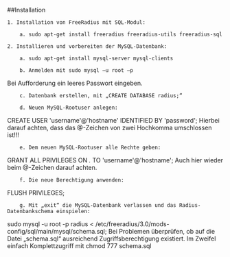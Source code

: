 ##Installation


    1. Installation von FreeRadius mit SQL-Modul:

        a. sudo apt-get install freeradius freeradius-utils freeradius-sql

    2. Installieren und vorbereiten der MySQL-Datenbank:

        a. sudo apt-get install mysql-server mysql-clients

        b. Anmelden mit sudo mysql –u root –p
Bei Aufforderung ein leeres Passwort eingeben.

        c. Datenbank erstellen, mit „CREATE DATABASE radius;“

        d. Neuen MySQL-Rootuser anlegen:
CREATE USER 'username'@'hostname' IDENTIFIED BY 'password';
Hierbei darauf achten, dass das @-Zeichen von zwei Hochkomma umschlossen ist!!!

        e. Dem neuen MySQL-Rootuser alle Rechte geben:
GRANT ALL PRIVILEGES ON *.* TO 'username'@'hostname';
Auch hier wieder beim @-Zeichen darauf achten.

        f. Die neue Berechtigung anwenden:
FLUSH PRIVILEGES;

        g. Mit „exit“ die MySQL-Datenbank verlassen und das Radius-Datenbankschema einspielen:
sudo mysql -u root -p radius < /etc/freeradius/3.0/mods-config/sql/main/mysql/schema.sql;
Bei Problemen überprüfen, ob auf die Datei „schema.sql“ ausreichend Zugriffsberechtigung existiert.
Im Zweifel einfach Komplettzugriff mit chmod 777 schema.sql



